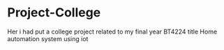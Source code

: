 # Project-College
Her i had put a college project related to my final year BT4224
title Home automation system using iot 

